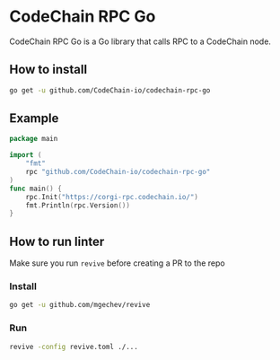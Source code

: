 # CodeChain RPC Go

CodeChain RPC Go is a Go library that calls RPC to a CodeChain node.

## How to install

```bash
go get -u github.com/CodeChain-io/codechain-rpc-go
```

## Example

```Go
package main

import (
	"fmt"
	rpc "github.com/CodeChain-io/codechain-rpc-go"
)
func main() {
	rpc.Init("https://corgi-rpc.codechain.io/")
	fmt.Println(rpc.Version())
}

```

## How to run linter

Make sure you run `revive` before creating a PR to the repo

### Install

```sh
go get -u github.com/mgechev/revive
```

### Run

```sh
revive -config revive.toml ./...
```